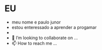 # EU

- meu nome e paulo junor
- estou enteressado a aprender a progamar
- 
- 💞️ I’m looking to collaborate on ...
- 📫 How to reach me ...

<!---
Paulomdm/Paulomdm is a ✨ special ✨ repository because its `README.md` (this file) appears on your GitHub profile.
You can click the Preview link to take a look at your changes.
--->
